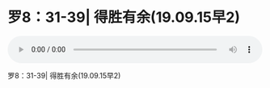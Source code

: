 # 罗8：31-39| 得胜有余(19.09.15早2)

<audio style="width: 100%;" preload="false" controls controlslist="nodownload"><source src="//cdn.wechat.edu.pl/audio/mp3/old/27640.mp3" type="audio/mpeg">Your browser does not support the audio element.</audio>


<p>罗8：31-39| 得胜有余(19.09.15早2)</p>